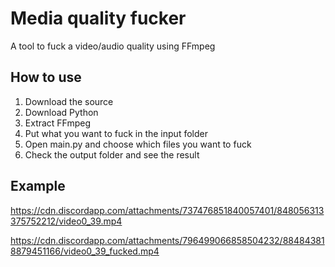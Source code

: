 # Media quality fucker
A tool to fuck a video/audio quality using FFmpeg

## How to use

1. Download the source
2. Download Python
3. Extract FFmpeg
4. Put what you want to fuck in the input folder
5. Open main.py and choose which files you want to fuck
6. Check the output folder and see the result

## Example

https://cdn.discordapp.com/attachments/737476851840057401/848056313375752212/video0_39.mp4

https://cdn.discordapp.com/attachments/796499066858504232/884843818879451166/video0_39_fucked.mp4
